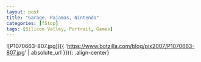 ```yaml
---
layout: post
title: "Garage, Pajamas, Nintendo"
categories: [fStop]
tags: [Silicon Valley, Portrait, Games]
---
```



![P1070663-807.jpg]({{ 'https://www.botzilla.com/blog/pix2007/P1070663-807.jpg' | absolute_url }}){: .align-center}

